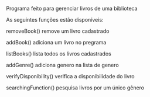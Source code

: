 Programa feito para gerenciar livros de uma biblioteca

As seguintes funções estão disponíveis:


removeBook()
remove um livro cadastrado

addBook()
adiciona um livro no pregrama

listBooks()
lista todos os livros cadastrados

addGenre()
adiciona genero na lista de genero

verifyDisponibility()
verifica a disponibilidade do livro

searchingFunction()
pesquisa livros por um único gênero
